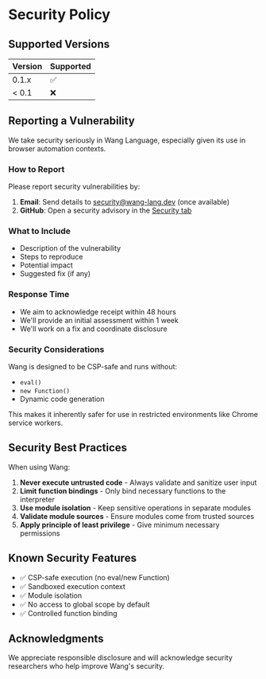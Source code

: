 # Security Policy

## Supported Versions

| Version | Supported          |
| ------- | ------------------ |
| 0.1.x   | :white_check_mark: |
| < 0.1   | :x:                |

## Reporting a Vulnerability

We take security seriously in Wang Language, especially given its use in browser automation contexts.

### How to Report

Please report security vulnerabilities by:

1. **Email**: Send details to security@wang-lang.dev (once available)
2. **GitHub**: Open a security advisory in the [Security tab](https://github.com/artpar/wang/security/advisories)

### What to Include

- Description of the vulnerability
- Steps to reproduce
- Potential impact
- Suggested fix (if any)

### Response Time

- We aim to acknowledge receipt within 48 hours
- We'll provide an initial assessment within 1 week
- We'll work on a fix and coordinate disclosure

### Security Considerations

Wang is designed to be CSP-safe and runs without:
- `eval()` 
- `new Function()`
- Dynamic code generation

This makes it inherently safer for use in restricted environments like Chrome service workers.

## Security Best Practices

When using Wang:

1. **Never execute untrusted code** - Always validate and sanitize user input
2. **Limit function bindings** - Only bind necessary functions to the interpreter
3. **Use module isolation** - Keep sensitive operations in separate modules
4. **Validate module sources** - Ensure modules come from trusted sources
5. **Apply principle of least privilege** - Give minimum necessary permissions

## Known Security Features

- ✅ CSP-safe execution (no eval/new Function)
- ✅ Sandboxed execution context
- ✅ Module isolation
- ✅ No access to global scope by default
- ✅ Controlled function binding

## Acknowledgments

We appreciate responsible disclosure and will acknowledge security researchers who help improve Wang's security.